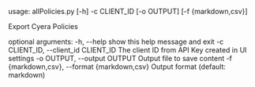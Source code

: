 usage: allPolicies.py [-h] -c CLIENT_ID [-o OUTPUT] [-f {markdown,csv}]

Export Cyera Policies

optional arguments:
  -h, --help            show this help message and exit
  -c CLIENT_ID, --client_id CLIENT_ID
                        The client ID from API Key created in UI settings
  -o OUTPUT, --output OUTPUT
                        Output file to save content
  -f {markdown,csv}, --format {markdown,csv}
                        Output format (default: markdown)
